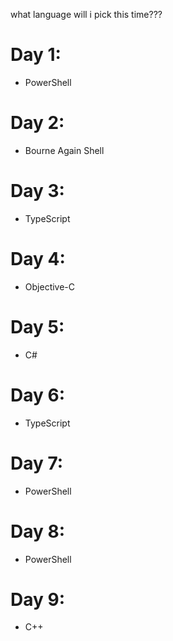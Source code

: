what language will i pick this time???

# Day 1:
* PowerShell

# Day 2:
* Bourne Again Shell

# Day 3:
* TypeScript

# Day 4:
* Objective-C

# Day 5:
* C#

# Day 6:
* TypeScript

# Day 7: 
* PowerShell

# Day 8:
* PowerShell

# Day 9:
* C++